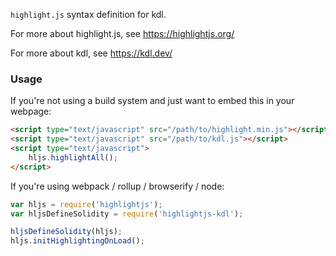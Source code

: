 `highlight.js` syntax definition for kdl.

For more about highlight.js, see https://highlightjs.org/

For more about kdl, see https://kdl.dev/

### Usage

If you're not using a build system and just want to embed this in your webpage:

```html
<script type="text/javascript" src="/path/to/highlight.min.js"></script>
<script type="text/javascript" src="/path/to/kdl.js"></script>
<script type="text/javascript">
    hljs.highlightAll();
</script>
```

If you're using webpack / rollup / browserify / node:

```javascript
var hljs = require('highlightjs');
var hljsDefineSolidity = require('highlightjs-kdl');

hljsDefineSolidity(hljs);
hljs.initHighlightingOnLoad();
```
